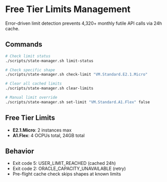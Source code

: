 # Free Tier Limits Management

Error-driven limit detection prevents 4,320+ monthly futile API calls via 24h cache.

## Commands

```bash
# Check limit status
./scripts/state-manager.sh limit-status

# Check specific shape
./scripts/state-manager.sh check-limit "VM.Standard.E2.1.Micro"

# Clear all cached limits  
./scripts/state-manager.sh clear-limits

# Manual limit override
./scripts/state-manager.sh set-limit "VM.Standard.A1.Flex" false
```

## Free Tier Limits
- **E2.1.Micro**: 2 instances max
- **A1.Flex**: 4 OCPUs total, 24GB total

## Behavior
- Exit code 5: USER_LIMIT_REACHED (cached 24h)
- Exit code 2: ORACLE_CAPACITY_UNAVAILABLE (retry)
- Pre-flight cache check skips shapes at known limits